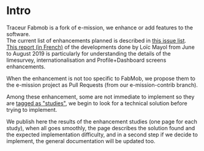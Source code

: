 # Intro

Traceur Fabmob is a fork of e-mission, we enhance or add features to the software.  
The current list of enhancements planned is described in [this issue list](https://github.com/fabmob/e-mission-phone-fabmob/issues).  
[This report (in French)](https://drive.google.com/file/d/1h7PWoA6sJBYYeRoO2OgSiibv1ZJH8VLZ/view) of the developments done by Loïc Mayol from June to August 2019 is particularly for understanding the details of the limesurvey, internationalisation and Profile+Dashboard screens enhancements.

When the enhancement is not too specific to FabMob, we propose them to the e-mission project as Pull Requests (from our e-mission-contrib branch).  

Among these enhancement, some are not immediate to implement so they are [tagged as "studies"](https://github.com/fabmob/e-mission-phone-fabmob/issues?utf8=%E2%9C%93&q=label%3Astudy+), 
we begin to look for a technical solution before trying to implement.

We publish here the results of the enhancement studies (one page for each study), when all goes smoothly, the page describes the solution found and the expected implementation difficulty,
and in a second step if we decide to implement, the general documentation will be updated too.

